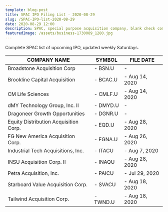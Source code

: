 ```yaml
---
template: blog-post
title: SPAC IPO Filing List - 2020-08-29
slug: /SPAC-IPO-list-2020-08-29
date: 2020-08-29 12:00
description: SPAC, special purpose acquisition company, blank check companies, ipo list
featuredImage: /assets/business-1730089_1280.jpg
---
```

Complete SPAC list of upcoming IPO, updated weekly Saturdays.

|COMPANY NAME|SYMBOL|FILE DATE|
|-|-|-|
|Broadstone Acquisition Corp|\- BSN.U|\-|
|Brookline Capital Acquisition|\- BCAC.U|\- Aug 14, 2020|
|CM Life Sciences|\- CMLF.U|\- Aug 14, 2020|
|dMY Technology Group, Inc. II|\- DMYD.U|\-|
|Dragoneer Growth Opportunities|\- DGNR.U|\-|
|Equity Distribution Acquisition Corp.|\- EQD.U|\- Aug 28, 2020|
|FG New America Acquisition Corp.|\- FGNA.U|\- Aug 26, 2020|
|Industrial Tech Acquisitions, Inc.|\- ITACU|\- Aug 7, 2020|
|INSU Acquisition Corp. II| \- INAQU|\- Aug 28, 2020|
|Petra Acquisition, Inc.|\- PAICU |\- Jul 29, 2020|
|Starboard Value Acquisition Corp.|\- SVACU|\- Aug 18, 2020|
|Tailwind Acquisition Corp.|\- TWND.U|\- Aug 18, 2020|